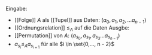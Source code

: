 Eingabe:
- [[Folge]] $A$ als [[Tupel]] aus Daten: $(a_{0}, a_{1}, a_{2}, ... a_{n-1})$
- [[Ordnungsrelation]] $\leq_{A}$ auf die Daten
Ausgbe:
- [[Permutation]] von $A$: $(a_{s_{0}}, a_{s_{1}}, a_{s_{3}}... a_{s_{n - 1}})$ 
- $a_{s_{i}} \leq_{A} a_{s_{i + 1}}$ für alle $i \in \set{0,..., n - 2}$

